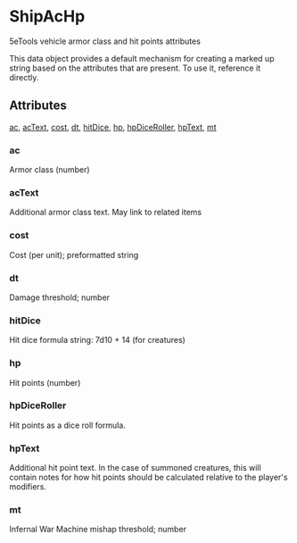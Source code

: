 # ShipAcHp

5eTools vehicle armor class and hit points attributes

This data object provides a default mechanism for creating a marked up string based on the attributes that are present. To use it, reference it directly.

## Attributes

[ac](#ac), [acText](#actext), [cost](#cost), [dt](#dt), [hitDice](#hitdice), [hp](#hp), [hpDiceRoller](#hpdiceroller), [hpText](#hptext), [mt](#mt)


### ac

Armor class (number)

### acText

Additional armor class text. May link to related items

### cost

Cost (per unit); preformatted string

### dt

Damage threshold; number

### hitDice

Hit dice formula string: 7d10 + 14 (for creatures)

### hp

Hit points (number)

### hpDiceRoller

Hit points as a dice roll formula.

### hpText

Additional hit point text. In the case of summoned creatures, this will contain notes for how hit points should be calculated relative to the player's modifiers.

### mt

Infernal War Machine mishap threshold; number
